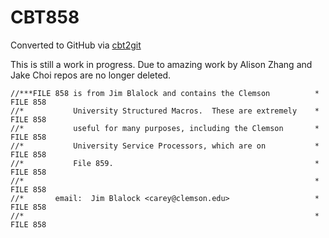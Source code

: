 # CBT858
Converted to GitHub via [cbt2git](https://github.com/wizardofzos/cbt2git)

This is still a work in progress. 
Due to amazing work by Alison Zhang and Jake Choi repos are no longer deleted.

```
//***FILE 858 is from Jim Blalock and contains the Clemson          *   FILE 858
//*           University Structured Macros.  These are extremely    *   FILE 858
//*           useful for many purposes, including the Clemson       *   FILE 858
//*           University Service Processors, which are on           *   FILE 858
//*           File 859.                                             *   FILE 858
//*                                                                 *   FILE 858
//*       email:  Jim Blalock <carey@clemson.edu>                   *   FILE 858
//*                                                                 *   FILE 858
```
